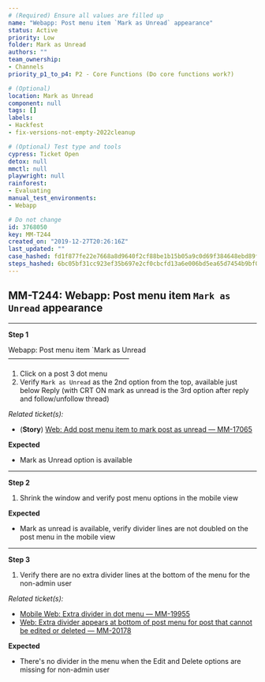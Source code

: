 ```yaml
---
# (Required) Ensure all values are filled up
name: "Webapp: Post menu item `Mark as Unread` appearance"
status: Active
priority: Low
folder: Mark as Unread
authors: ""
team_ownership: 
- Channels
priority_p1_to_p4: P2 - Core Functions (Do core functions work?)

# (Optional)
location: Mark as Unread
component: null
tags: []
labels: 
- Hackfest
- fix-versions-not-empty-2022cleanup

# (Optional) Test type and tools
cypress: Ticket Open
detox: null
mmctl: null
playwright: null
rainforest: 
- Evaluating
manual_test_environments: 
- Webapp

# Do not change
id: 3768050
key: MM-T244
created_on: "2019-12-27T20:26:16Z"
last_updated: ""
case_hashed: fd1f877fe22e7668a8d9640f2cf88be1b15b05a9c0d69f384648ebd89f14f282997d56628045268a8bc25cf4cb848beb
steps_hashed: 6bc05bf31cc923ef35b697e2cf0cbcfd13a6e006bd5ea65d7454b9bf0764cd878969cefa8e2613a133450a8dc8075a79
---
```


<!-- (Auto-generated) Based on frontmatter's "key" and "name" -->

## MM-T244: Webapp: Post menu item `Mark as Unread` appearance

---

**Step 1**

Webapp: Post menu item \`Mark as Unread\
–––––––––––––––––––––––––––––––––––

1. Click on a post 3 dot menu
2. Verify `Mark as Unread` as the 2nd option from the top, available just below Reply (with CRT ON mark as unread is the 3rd option after reply and follow/unfollow thread)

_Related ticket(s):_

- (**Story**) [Web: Add post menu item to mark post as unread — MM-17065](https://mattermost.atlassian.net/browse/MM-17065)

**Expected**

- Mark as Unread option is available

---

**Step 2**

1. Shrink the window and verify post menu options in the mobile view

**Expected**

- Mark as unread is available, verify divider lines are not doubled on the post menu in the mobile view

---

**Step 3**

1. Verify there are no extra divider lines at the bottom of the menu for the non-admin user

_Related ticket(s):_

- [Mobile Web: Extra divider in dot menu — MM-19955](https://mattermost.atlassian.net/browse/MM-19955)
- [Web: Extra divider appears at bottom of post menu for post that cannot be edited or deleted — MM-20178](https://mattermost.atlassian.net/browse/MM-20178)

**Expected**

- There's no divider in the menu when the Edit and Delete options are missing for non-admin user
